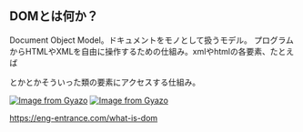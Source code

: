 ## DOMとは何か？
Document Object Model。ドキュメントをモノとして扱うモデル。
プログラムからHTMLやXMLを自由に操作するための仕組み。xmlやhtmlの各要素、たとえば<p>とか<img>とかそういった類の要素にアクセスする仕組み。

[![Image from Gyazo](https://i.gyazo.com/2a2080d819c04035847bfe36016138dc.png)](https://gyazo.com/2a2080d819c04035847bfe36016138dc)
[![Image from Gyazo](https://i.gyazo.com/1430b17dca40b17d32f9175b55fceb38.png)](https://gyazo.com/1430b17dca40b17d32f9175b55fceb38)


https://eng-entrance.com/what-is-dom
